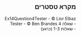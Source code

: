 <div dir="rtl">

## מקרא טסטרים

Ex14Question4Tester - © Lior Elbaz <br> - שאלה 4
Tester - © Ben Brandes <br> - שאלות 1-3 (כרגע)

